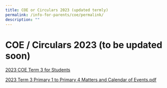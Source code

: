 ```yaml
---
title: COE or Circulars 2023 (updated termly)
permalink: /info-for-parents/coe/permalink/
description: ""
---
```

COE / Circulars 2023 (to be updated soon)
=========================================

[2023 COE Term 3 for Students](/files/2023%20coe%20term%203%20for%20students%20.pdf)

[2023 Term 3 Primary 1 to Primary 4 Matters and Calendar of Events.pdf](/files/2023%20term%203%20primary%201%20to%20primary%204%20matters%20and%20calendar%20of%20events.pdf)